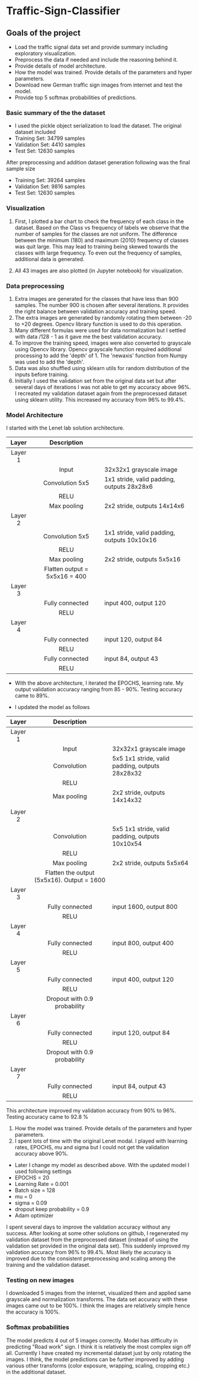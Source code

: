 
# Traffic-Sign-Classifier


##  Goals of the project

* Load the traffic signal data set and provide summary including exploratory visualization. 
* Preprocess the data if needed and include the reasoning behind it. 
* Provide details of model architecture.
* How the model was trained. Provide details of the parameters and hyper parameters. 
* Download new German traffic sign images from internet and test the model. 
* Provide top 5 softmax probabilities of predictions. 

### Basic summary of the the dataset

* I used the pickle object serialization to load the dataset.
The original dataset included
* Training Set:   34799 samples
* Validation Set: 4410 samples
* Test Set:       12630 samples

After preprocessing and addition dataset generation following was the final sample size
* Training Set:   39264 samples
* Validation Set:  9816  samples
* Test Set:       12630 samples


### Visualization 
  1. First, I plotted a bar chart to check the frequency of each class in the dataset. Based on the Class vs frequency of labels we observe that the number of samples for the classes are not uniform. The difference between the minimum (180) and maximum (2010) frequency of classes was quit large. This may lead to training being skewed towards the classes with large frequency. To even out the frequency of samples, additional data is generated.

 2. All 43 images are also plotted (in Jupyter notebook) for visualization. 

### Data preprocessing 

  1. Extra images are generated for the classes that have less than 900 samples. The number 900 is chosen after several iterations. It provides the right balance between validation accuracy and training speed. 
  2. The extra images are generated by randomly rotating them between -20 to +20 degrees. Opencv library function is used to do this operation. 
  3. Many different formulas were used for data normalization but I settled with  data /128 - 1 as it gave me the best validation  accuracy. 
  4. To improve the training speed, images were also converted to grayscale using Opencv library. Opencv grayscale function required additional processing to add the 'depth' of 1. The 'newaxis' function from Numpy was used to add the 'depth'.  
  5. Data was also shuffled using sklearn utils for random distribution of the inputs before training. 
  6. Initially I used the validation set from the original data set but after several days of iterations I was not able to get my accuracy above 96%.  I recreated my validation dataset again from the preprocessed dataset using sklearn utility. This increased my accuracy from 96% to 99.4%. 


### Model Architecture
 I started with the Lenet lab solution architecture.
  
| Layer         	     	|     Description	                       	|                      |
|:---------------------:|:---------------------------------------------:|:----------------|
|Layer 1                |                               |                 |
|       |Input         		| 32x32x1 grayscale image  |
|	 |Convolution 5x5     	| 1x1 stride, valid padding, outputs 28x28x6 |
| 	|RELU			|				 |					
| 	|Max pooling	      	| 2x2 stride,  outputs 14x14x6 	|
| Layer 2 |	| 	|
| 	  |Convolution 5x5	    | 1x1 stride, valid padding, outputs 10x10x16    |
|         |RELU			|	|		
|   | Max pooling	      | 2x2 stride,  outputs 5x5x16 				|
| | Flatten output = 5x5x16 = 400||					|						
| Layer 3 |||
| |Fully connected | input 400, output 120     |
| |RELU ||
| Layer 4||	|
|  | Fully connected		| input 120, output 84  |
| |RELU					|	|
| |Fully connected		| input 84, output 43  |
| |RELU|||  
     
     
* With the above architecture, I iterated the EPOCHS, learning rate. My output validation accuracy ranging from 85 - 90%.
       Testing accuracy came to 89%.

* I updated the model as follows

| Layer         		|     Description	        	|                 |
|:----------:|:------------------:|:--------------|
| Layer 1     |||
| |        Input   |	32x32x1 grayscale image |
||	Convolution |    5x5	1x1 stride, valid padding, outputs 28x28x32 |
||	RELU |	
||	Max pooling |	2x2 stride, outputs 14x14x32 |
||||
|        Layer 2 |||
|	|Convolution	|5x5	1x1 stride, valid padding, outputs 10x10x54|
|	|RELU |||	
|	|Max pooling	|2x2 stride, outputs 5x5x64|
| |Flatten the output (5x5x16). Output = 1600 ||
|       Layer 3 |||
||	Fully connected |input 1600, output 800|
||	RELU ||	    
|  Layer 4 |||
||	Fully connected |input 800, output 400|
||	RELU 	||
|    Layer 5 |||
||Fully connected |input 400, output 120|
| |	RELU 	||
||    Dropout with 0.9 probability||
|        Layer 6 |||
||	Fully connected | input 120, output 84|
||	RELU ||	
||     Dropout  with 0.9 probability ||  
|       Layer 7 |||
||	Fully connected | input 84, output 43|
||RELU ||

  This architecture improved my validation accuracy from 90% to 96%.
  Testing accuracy came to 92.8 % 

1. How the model was trained. Provide details of the parameters and hyper parameters. 
2. I spent lots of time with the original Lenet modal. I played with learning rates, EPOCHS, mu and sigma but I could not get the validation accuracy above 90%. 
  * Later I change my model as described above. With the updated model I used following settings
  * EPOCHS = 20
  * Learning Rate = 0.001
  * Batch size = 128
  * mu = 0
  * sigma = 0.09
  * dropout keep probability = 0.9
  * Adam optimizer

  I spent several days to improve the validation accuracy without any success. After looking at some other solutions on github, I regenerated my validation dataset from the preprocessed dataset (instead of using the validation set provided in the original data set). This suddenly improved my validation accuracy from 96% to 99.4%. Most likely the accuracy is improved due to the consistent preprocessing and scaling among the training and the validation dataset. 



### Testing on new images

 I downloaded 5 images from the internet, visualized them and applied same grayscale and normalization transforms. 
 The data set accuracy with these images came out to be 100%. I think the images are relatively simple hence the accuracy is 100%. 

### Softmax probabilities

The model predicts 4 out of 5 images correctly. Model has difficulty in predicting "Road work" sign. I think it is relatively the most complex sign off all. Currently I have created my incremental dataset just by only rotating the images. I think, the model predictions can be further improved by adding various other transforms (color exposure, wrapping, scaling, cropping etc.) in the additional dataset.

 

  




  


  




  


  
